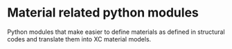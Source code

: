 # Material related python modules

Python modules that make easier to define materials as defined in structural codes and translate them into XC material models.
